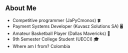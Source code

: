 ## About Me

* Competitive programmer (JaPyCmonos) 🍀
* Payment Systems Developer (Kuvasz Solutions SA) 🖥️
* Amateur Basketball Player (Dallas Mavericks) 🏀
* 9th Semester College Student (UECCI) 🎓
* Where am I from? Colombia

